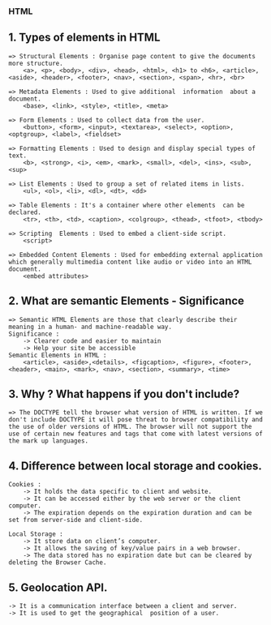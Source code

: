 ### HTML

## 1. Types of elements in HTML
	=> Structural Elements : Organise page content to give the documents more structure.
	    <a>, <p>, <body>, <div>, <head>, <html>, <h1> to <h6>, <article>, <aside>, <header>, <footer>, <nav>, <section>, <span>, <hr>, <br>

	=> Metadata Elements : Used to give additional  information  about a document.
	    <base>, <link>, <style>, <title>, <meta>

	=> Form Elements : Used to collect data from the user.
	    <button>, <form>, <input>, <textarea>, <select>, <option>, <optgroup>, <label>, <fieldset>

	=> Formatting Elements : Used to design and display special types of text.
	    <b>, <strong>, <i>, <em>, <mark>, <small>, <del>, <ins>, <sub>, <sup>

	=> List Elements : Used to group a set of related items in lists.
        <ul>, <ol>, <li>, <dl>, <dt>, <dd>

	=> Table Elements : It's a container where other elements  can be declared.
	    <tr>, <th>, <td>, <caption>, <colgroup>, <thead>, <tfoot>, <tbody>

	=> Scripting  Elements : Used to embed a client-side script.
	    <script>

	=> Embedded Content Elements : Used for embedding external application which generally multimedia content like audio or video into an HTML document.
	    <embed attributes>

## 2. What are semantic Elements - Significance
	=> Semantic HTML Elements are those that clearly describe their meaning in a human- and machine-readable way. 
    Significance : 
	    -> Clearer code and easier to maintain
	    -> Help your site be accessible
    Semantic Elements in HTML :
	    <article>, <aside>,<details>, <figcaption>, <figure>, <footer>, <header>, <main>, <mark>, <nav>, <section>, <summary>, <time>

## 3. Why <!DOCTYPE html>? What happens if you don't include?
	=> The DOCTYPE tell the browser what version of HTML is written. If we don't include DOCTYPE it will pose threat to browser compatibility and the use of older versions of HTML. The browser will not support the use of certain new features and tags that come with latest versions of the mark up languages.

## 4. Difference between local storage and cookies.
	Cookies :
		-> It holds the data specific to client and website.
		-> It can be accessed either by the web server or the client computer.
		-> The expiration depends on the expiration duration and can be set from server-side and client-side.	

	Local Storage :
		-> It store data on client’s computer.
		-> It allows the saving of key/value pairs in a web browser.
		-> The data stored has no expiration date but can be cleared by deleting the Browser Cache.

## 5. Geolocation  API.
	-> It is a communication interface between a client and server.
	-> It is used to get the geographical  position of a user.

